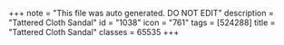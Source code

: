 +++
note = "This file was auto generated. DO NOT EDIT"
description = "Tattered Cloth Sandal"
id = "1038"
icon = "761"
tags = [524288]
title = "Tattered Cloth Sandal"
classes = 65535
+++
